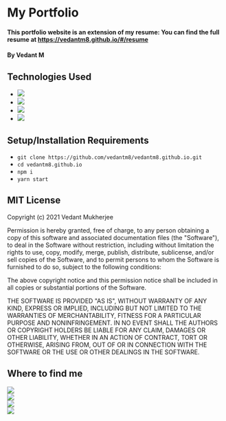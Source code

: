 # My Portfolio

#### This portfolio website is an extension of my resume: You can find the full resume at https://vedantm8.github.io/#/resume

#### By Vedant M 

## Technologies Used

* <img src="https://img.shields.io/badge/-React-20232A?style=flat-square&logo=React&logoColor=61DAFB"/>
* <img src="https://img.shields.io/badge/-React%20Router-CA4245?style=flat-square&logo=React%20Router&logoColor=white"/>
* <img src="https://img.shields.io/badge/-React%20Bootstrap-563D7C?style=flat-square&logo=Bootstrap&logoColor=white"/>
* <img src="https://img.shields.io/badge/-CSS-1572B6?style=flat-square&logo=css3&logoColor=white"/>

## Setup/Installation Requirements

* `git clone https://github.com/vedantm8/vedantm8.github.io.git`
* `cd vedantm8.github.io`
* `npm i`
* `yarn start`

## MIT License

Copyright (c) 2021 Vedant Mukherjee

Permission is hereby granted, free of charge, to any person obtaining a copy
of this software and associated documentation files (the "Software"), to deal
in the Software without restriction, including without limitation the rights
to use, copy, modify, merge, publish, distribute, sublicense, and/or sell
copies of the Software, and to permit persons to whom the Software is
furnished to do so, subject to the following conditions:

The above copyright notice and this permission notice shall be included in all
copies or substantial portions of the Software.

THE SOFTWARE IS PROVIDED "AS IS", WITHOUT WARRANTY OF ANY KIND,
EXPRESS OR IMPLIED, INCLUDING BUT NOT LIMITED TO THE WARRANTIES OF
MERCHANTABILITY, FITNESS FOR A PARTICULAR PURPOSE AND NONINFRINGEMENT.
IN NO EVENT SHALL THE AUTHORS OR COPYRIGHT HOLDERS BE LIABLE FOR ANY CLAIM,
DAMAGES OR OTHER LIABILITY, WHETHER IN AN ACTION OF CONTRACT, TORT OR
OTHERWISE, ARISING FROM, OUT OF OR IN CONNECTION WITH THE SOFTWARE OR THE USE
OR OTHER DEALINGS IN THE SOFTWARE.

## Where to find me
<a href="https://github.com/vedantm8"><img src="https://img.shields.io/badge/GitHub-100000?style=for-the-badge&logo=github&logoColor=white"/></a> \
<a href="https://linkedin.com/in/vedant-mukherjee"><img src="https://img.shields.io/badge/LinkedIn-0077B5?style=for-the-badge&logo=linkedin&logoColor=white"/></a> \
<a href="https://medium.com/@vedantm8"><img src="https://img.shields.io/badge/Medium-12100E?style=for-the-badge&logo=medium&logoColor=white"/></a> \
<a href="mailto:1f62b93d-0cbf-424d-b0ba-0059a6ae35df@vedantm.anonaddy.com"><img src="https://img.shields.io/badge/Gmail-D14836?style=for-the-badge&logo=gmail&logoColor=white" /></a>